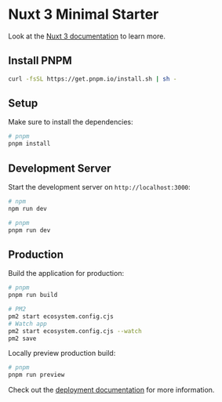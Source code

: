 # Nuxt 3 Minimal Starter

Look at the [Nuxt 3 documentation](https://nuxt.com/docs/getting-started/introduction) to learn more.

## Install PNPM
```bash
curl -fsSL https://get.pnpm.io/install.sh | sh - 
```

## Setup

Make sure to install the dependencies:

```bash
# pnpm
pnpm install
```

## Development Server

Start the development server on `http://localhost:3000`:

```bash
# npm
npm run dev

# pnpm
pnpm run dev
```

## Production

Build the application for production:

```bash
# pnpm
pnpm run build

# PM2
pm2 start ecosystem.config.cjs
# Watch app
pm2 start ecosystem.config.cjs --watch
pm2 save
```

Locally preview production build:

```bash
# pnpm
pnpm run preview
```

Check out the [deployment documentation](https://nuxt.com/docs/getting-started/deployment) for more information.
